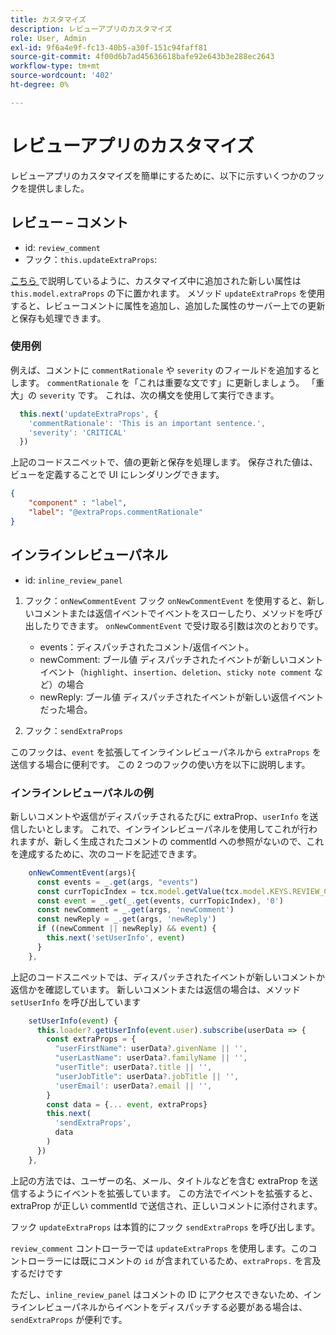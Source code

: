```yaml
---
title: カスタマイズ
description: レビューアプリのカスタマイズ
role: User, Admin
exl-id: 9f6a4e9f-fc13-40b5-a30f-151c94faff81
source-git-commit: 4f00d6b7ad45636618bafe92e643b3e288ec2643
workflow-type: tm+mt
source-wordcount: '402'
ht-degree: 0%

---
```


# レビューアプリのカスタマイズ

レビューアプリのカスタマイズを簡単にするために、以下に示すいくつかのフックを提供しました。

## レビュー – コメント

- id: `review_comment`
- フック：`this.updateExtraProps`:

[ こちら ](../../aem_guides_framework/basic-customisation.md) で説明しているように、カスタマイズ中に追加された新しい属性は `this.model.extraProps` の下に置かれます。 メソッド `updateExtraProps` を使用すると、レビューコメントに属性を追加し、追加した属性のサーバー上での更新と保存も処理できます。

### 使用例

例えば、コメントに `commentRationale` や `severity` のフィールドを追加するとします。
`commentRationale` を「これは重要な文です」に更新しましょう。 「重大」の `severity` です。
これは、次の構文を使用して実行できます。

```typescript
  this.next('updateExtraProps', {
    'commentRationale': 'This is an important sentence.',
    'severity': 'CRITICAL'
  })
```

上記のコードスニペットで、値の更新と保存を処理します。 保存された値は、ビューを定義することで UI にレンダリングできます。

```JSON
{
    "component" : "label",
    "label": "@extraProps.commentRationale"
}
```

## インラインレビューパネル

- id: `inline_review_panel`

1. フック：`onNewCommentEvent`
フック `onNewCommentEvent` を使用すると、新しいコメントまたは返信イベントでイベントをスローしたり、メソッドを呼び出したりできます。
`onNewCommentEvent` で受け取る引数は次のとおりです。
   - events：ディスパッチされたコメント/返信イベント。
   - newComment: ブール値
ディスパッチされたイベントが新しいコメントイベント（`highlight`、`insertion`、`deletion`、`sticky note comment` など）の場合
   - newReply: ブール値
ディスパッチされたイベントが新しい返信イベントだった場合。

2. フック：`sendExtraProps`

このフックは、`event` を拡張してインラインレビューパネルから `extraProps` を送信する場合に便利です。 この 2 つのフックの使い方を以下に説明します。

### インラインレビューパネルの例

新しいコメントや返信がディスパッチされるたびに extraProp、`userInfo` を送信したいとします。 これで、インラインレビューパネルを使用してこれが行われますが、新しく生成されたコメントの commentId への参照がないので、これを達成するために、次のコードを記述できます。

```typescript
    onNewCommentEvent(args){
      const events = _.get(args, "events")
      const currTopicIndex = tcx.model.getValue(tcx.model.KEYS.REVIEW_CURR_TOPIC) || this.getValue('currTopicIndex') || "0"
      const event = _.get(_.get(events, currTopicIndex), '0')
      const newComment = _.get(args, 'newComment')
      const newReply = _.get(args, 'newReply')
      if ((newComment || newReply) && event) {
        this.next('setUserInfo', event)
      }
    },
```

上記のコードスニペットでは、ディスパッチされたイベントが新しいコメントか返信かを確認しています。 新しいコメントまたは返信の場合は、メソッド `setUserInfo` を呼び出しています

```typescript
    setUserInfo(event) {
      this.loader?.getUserInfo(event.user).subscribe(userData => {
        const extraProps = {
          "userFirstName": userData?.givenName || '',
          "userLastName": userData?.familyName || '',
          "userTitle": userData?.title || '',
          "userJobTitle": userData?.jobTitle || '',
          'userEmail': userData?.email || '',
        }
        const data = {... event, extraProps}
        this.next(
          'sendExtraProps',
          data
        )
      })
    },
```

上記の方法では、ユーザーの名、メール、タイトルなどを含む extraProp を送信するようにイベントを拡張しています。 この方法でイベントを拡張すると、extraProp が正しい commentId で送信され、正しいコメントに添付されます。

フック `updateExtraProps` は本質的にフック `sendExtraProps` を呼び出します。

`review_comment` コントローラーでは `updateExtraProps` を使用します。このコントローラーには既にコメントの `id` が含まれているため、`extraProps.` を言及するだけです

ただし、`inline_review_panel` はコメントの ID にアクセスできないため、インラインレビューパネルからイベントをディスパッチする必要がある場合は、`sendExtraProps` が便利です。
